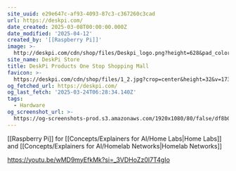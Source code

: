 ```yaml
---
site_uuid: e29e647c-af93-4093-87c3-c367260c3cad
url: https://deskpi.com/
date_created: 2025-03-08T00:00:00.000Z
date_modified: '2025-04-12'
created_by: '[[Raspberry Pi]]'
image: >-
  http://deskpi.com/cdn/shop/files/Deskpi_logo.png?height=628&pad_color=ffffff&v=1732079613&width=1200
site_name: DeskPi Store
title: DeskPi Products One Stop Shopping Mall
favicon: >-
  https://deskpi.com/cdn/shop/files/1_2.jpg?crop=center&height=32&v=1733901884&width=32
og_fetched_url: https://deskpi.com/
og_last_fetch: '2025-03-24T06:28:34.140Z'
tags:
  - Hardware
og_screenshot_url: >-
  https://og-screenshots-prod.s3.amazonaws.com/1920x1080/80/false/df8b0b1abec655e60afeab1fb4163f5dd630b23865294e402a5736221ac14ec2.jpeg
---
```
































[[Raspberry Pi]] for [[Concepts/Explainers for AI/Home Labs|Home Labs]] and [[Concepts/Explainers for AI/Homelab Networks|Homelab Networks]]

https://youtu.be/wMD9myEfkMk?si=_3VDHoZz0I7T4gIo